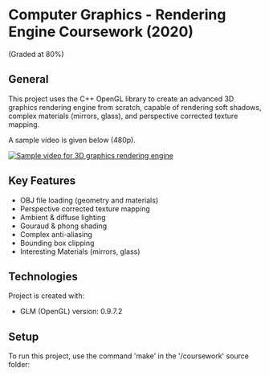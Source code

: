 # Computer Graphics - Rendering Engine Coursework (2020)
(Graded at 80%)

## General
This project uses the C++ OpenGL library to create an advanced 3D graphics rendering engine from scratch, capable of rendering soft shadows, complex materials (mirrors, glass), and perspective corrected texture mapping.

A sample video is given below (480p).

[![Sample video for 3D graphics rendering engine](https://img.youtube.com/vi/BW3S2-OglDs/0.jpg)](https://www.youtube.com/watch?v=BW3S2-OglDs)

## Key Features
* OBJ file loading (geometry and materials)
* Perspective corrected texture mapping
* Ambient & diffuse lighting
* Gouraud & phong shading
* Complex anti-aliasing
* Bounding box clipping
* Interesting Materials (mirrors, glass)
	
## Technologies
Project is created with:
* GLM (OpenGL) version: 0.9.7.2

	
## Setup
To run this project, use the command 'make' in the '/coursework' source folder:
